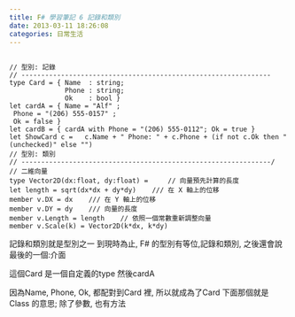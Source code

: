 ```yaml
---
title: F# 學習筆記 6 記錄和類別
date: 2013-03-11 18:26:08
categories: 日常生活
---
```


```

// 型別: 記錄
// ---------------------------------------------------------------
type Card = { Name  : string;
              Phone : string;
              Ok    : bool }              
let cardA = { Name = "Alf" ;
 Phone = "(206) 555-0157" ;
 Ok = false }
let cardB = { cardA with Phone = "(206) 555-0112"; Ok = true }
let ShowCard c =   c.Name + " Phone: " + c.Phone + (if not c.Ok then " (unchecked)" else "")
// 型別: 類別
// ---------------------------------------------------------------/
// 二維向量
type Vector2D(dx:float, dy:float) =     // 向量預先計算的長度    
let length = sqrt(dx*dx + dy*dy)    /// 在 X 軸上的位移    
member v.DX = dx    /// 在 Y 軸上的位移    
member v.DY = dy    /// 向量的長度    
member v.Length = length    // 依照一個常數重新調整向量    
member v.Scale(k) = Vector2D(k*dx, k*dy)
```

記錄和類別就是型別之一 到現時為止, F# 的型別有等位,記錄和類別, 之後還會說最後的一個:介面

這個Card 是一個自定義的type 然後cardA

因為Name, Phone, Ok, 都配對到Card 裡, 所以就成為了Card 下面那個就是Class 的意思; 除了參數, 也有方法